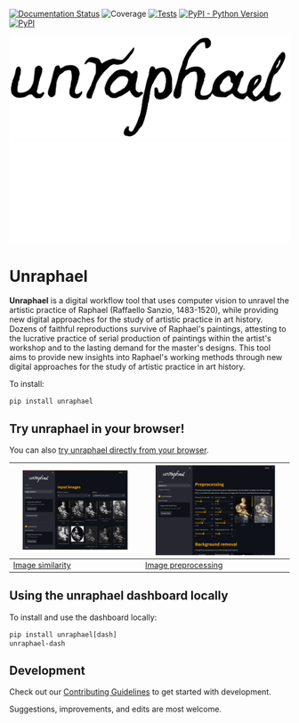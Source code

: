 [![Documentation Status](https://readthedocs.org/projects/unraphael/badge/?version=latest)](https://unraphael.readthedocs.io/en/latest/?badge=latest)
![Coverage](https://gist.githubusercontent.com/stefsmeets/808729a4ba7f123f650e32c499e143a4/raw/covbadge.svg)
[![Tests](https://github.com/DecodingRaphael/unraphael/actions/workflows/tests.yaml/badge.svg)](https://github.com/DecodingRaphael/unraphael/actions/workflows/tests.yaml)
[![PyPI - Python Version](https://img.shields.io/pypi/pyversions/unraphael)](https://pypi.org/project/unraphael/)
[![PyPI](https://img.shields.io/pypi/v/unraphael.svg?style=flat)](https://pypi.org/project/unraphael/)

<!--
[![DOI](https://zenodo.org/badge/DOI/xxx.svg)](https://doi.org/xxx)
 -->

![Unraphael banner](https://raw.githubusercontent.com/DecodingRaphael/unraphael/main/src/unraphael/data/logo.png#gh-light-mode-only)
![Unraphael banner](https://raw.githubusercontent.com/DecodingRaphael/unraphael/main/src/unraphael/data/logo-dark.png#gh-dark-mode-only)

# Unraphael

**Unraphael** is a digital workflow tool that uses computer vision to unravel the artistic practice of Raphael (Raffaello Sanzio, 1483-1520), while providing new digital approaches for the study of artistic practice in art history. Dozens of faithful reproductions survive of Raphael's paintings, attesting to the lucrative practice of serial production of paintings within the artist's workshop and to the lasting demand for the master's designs. This tool aims to provide new insights into Raphael's working methods through new digital approaches for the study of artistic practice in art history.

To install:

```console
pip install unraphael
```

## Try unraphael in your browser!

You can also [try unraphael directly from your browser](https://unraphael.streamlit.app/).

| <a href="https://unraphael.streamlit.app/image_similarity"><img src="docs/_static/dash_image_sim.png" alt="Image similarity" width="85%"/></a> | <a href="https://unraphael.streamlit.app/preprocess"><img src="docs/_static/dash_preprocess.png" alt="Image preprocessing" width="85%"/></a> |
| - | - |
| [Image similarity](https://unraphael.streamlit.app/image_similarity) | [Image preprocessing](https://unraphael.streamlit.app/preprocess) |

## Using the unraphael dashboard locally

To install and use the dashboard locally:

```console
pip install unraphael[dash]
unraphael-dash
```

## Development

Check out our [Contributing Guidelines](CONTRIBUTING.md#Getting-started-with-development) to get started with development.

Suggestions, improvements, and edits are most welcome.
